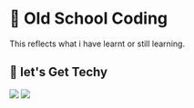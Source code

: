 # :school_satchel: Old School Coding
This reflects what i have learnt or still learning.
## :checkered_flag: let's Get Techy
<img src="https://img.shields.io/badge/Python-000f1f?style=for-the-badge&logo=python&logoColor=14354C"/>  <img src="https://img.shields.io/badge/OpenCV-000f1f?style=for-the-badge&logo=opencv&logoColor=0099E5"/>
